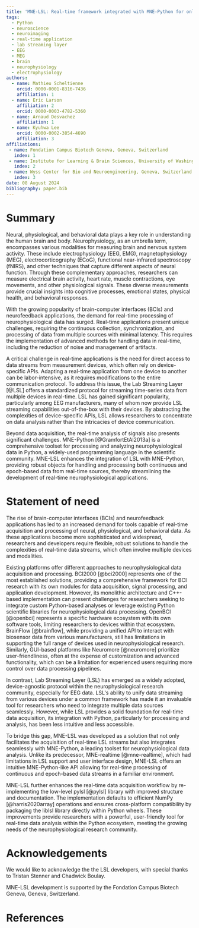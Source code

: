 ```yaml
---
title: 'MNE-LSL: Real-time framework integrated with MNE-Python for online neuroscience research through LSL-compatible devices.'
tags:
  - Python
  - neuroscience
  - neuroimaging
  - real-time application
  - lab streaming layer
  - EEG
  - MEG
  - brain
  - neurophysiology
  - electrophysiology
authors:
  - name: Mathieu Scheltienne
    orcid: 0000-0001-8316-7436
    affiliation: 1
  - name: Eric Larson
    affiliation: 2
    orcid: 0000-0003-4782-5360
  - name: Arnaud Desvachez
    affiliation: 1
  - name: Kyuhwa Lee
    orcid: 0000-0002-3854-4690
    affiliation: 3
affiliations:
 - name: Fondation Campus Biotech Geneva, Geneva, Switzerland
   index: 1
 - name: Institute for Learning & Brain Sciences, University of Washington, Seattle, WA, United States of America
   index: 2
 - name: Wyss Center for Bio and Neuroengineering, Geneva, Switzerland
   index: 3
date: 08 August 2024
bibliography: paper.bib
---
```


# Summary

Neural, physiological, and behavioral data plays a key role in understanding the human
brain and body. Neurophysiology, as an umbrella term, encompasses various modalities for
measuring brain and nervous system activity. These include electrophysiology (EEG, EMG),
magnetophysiology (MEG), electrocorticography (ECoG), functional near-infrared
spectroscopy (fNIRS), and other techniques that capture different aspects of neural
function. Through these complementary approaches, researchers can measure electrical
brain activity, heart rate, muscle contractions, eye movements, and other physiological
signals. These diverse measurements provide crucial insights into cognitive processes,
emotional states, physical health, and behavioral responses.

With the growing popularity of brain-computer interfaces (BCIs) and neurofeedback
applications, the demand for real-time processing of neurophysiological data has surged.
Real-time applications present unique challenges, requiring the continuous collection,
synchronization, and processing of data from multiple sources with minimal latency. This
requires the implementation of advanced methods for handling data in real-time,
including the reduction of noise and management of artifacts.

A critical challenge in real-time applications is the need for direct access to data
streams from measurement devices, which often rely on device-specific APIs. Adapting a
real-time application from one device to another can be labor-intensive, as it requires
modifications to the entire communication protocol. To address this issue, the Lab
Streaming Layer [@LSL] offers a standardized protocol for streaming time-series
data from multiple devices in real-time. LSL has gained significant popularity,
particularly among EEG manufacturers, many of whom now provide LSL streaming
capabilities out-of-the-box with their devices. By abstracting the complexities of
device-specific APIs, LSL allows researchers to concentrate on data analysis rather than
the intricacies of device communication.

Beyond data acquisition, the real-time analysis of signals also presents significant
challenges. MNE-Python [@GramfortEtAl2013a] is a comprehensive toolset for processing
and analyzing neurophysiological data in Python, a widely-used programming language in
the scientific community. MNE-LSL enhances the integration of LSL with MNE-Python,
providing robust objects for handling and processing both continuous and epoch-based
data from real-time sources, thereby streamlining the development of real-time
neurophysiological applications.

# Statement of need

The rise of brain-computer interfaces (BCIs) and neurofeedback applications has led to
an increased demand for tools capable of real-time acquisition and processing of neural,
physiological, and behavioral data. As these applications become more sophisticated and
widespread, researchers and developers require flexible, robust solutions to handle the
complexities of real-time data streams, which often involve multiple devices and
modalities.

Existing platforms offer different approaches to neurophysiological data acquisition and
processing. BCI2000 [@bci2000] represents one of the most established solutions,
providing a comprehensive framework for BCI research with its own modules for data
acquisition, signal processing, and application development. However, its monolithic
architecture and C++-based implementation can present challenges for researchers seeking
to integrate custom Python-based analyses or leverage existing Python scientific
libraries for neurophysiological data processing. OpenBCI [@openbci] represents a
specific hardware ecosystem with its own software tools, limiting researchers to devices
within that ecosystem. BrainFlow [@brainflow], while providing a unified API to interact
with biosensor data from various manufacturers, still has limitations in supporting the
full range of devices used in neurophysiological research. Similarly, GUI-based
platforms like Neuromore [@neuromore] prioritize user-friendliness, often at the expense
of customization and advanced functionality, which can be a limitation for experienced
users requiring more control over data processing pipelines.

In contrast, Lab Streaming Layer (LSL) has emerged as a widely adopted,
device-agnostic protocol within the neurophysiological research community, especially
for EEG data. LSL's ability to unify data streaming from various devices under a common
framework has made it an invaluable tool for researchers who need to integrate multiple
data sources seamlessly. However, while LSL provides a solid foundation for real-time
data acquisition, its integration with Python, particularly for processing and analysis,
has been less intuitive and less accessible.

To bridge this gap, MNE-LSL was developed as a solution that not only facilitates the
acquisition of real-time LSL streams but also integrates seamlessly with MNE-Python, a
leading toolset for neurophysiological data analysis. Unlike its predecessor,
MNE-realtime [@mne-realtime], which had limitations in LSL support and user interface
design, MNE-LSL offers an intuitive MNE-Python-like API allowing for real-time
processing of continuous and epoch-based data streams in a familiar environment.

MNE-LSL further enhances the real-time data acquisition workflow by re-implementing the
low-level pylsl [@pylsl] library with improved structure and documentation. The
implementation defaults to efficient NumPy [@harris2020array] operations and ensures
cross-platform compatibility by packaging the liblsl library directly within Python
wheels. These improvements provide researchers with a powerful, user-friendly tool for
real-time data analysis within the Python ecosystem, meeting the growing needs of the
neurophysiological research community.

# Acknowledgements

We would like to acknowledge the the LSL developers, with special thanks to Tristan
Stenner and Chadwick Boulay.

MNE-LSL development is supported by the Fondation Campus Biotech Geneva, Geneva,
Switzerland.

# References
